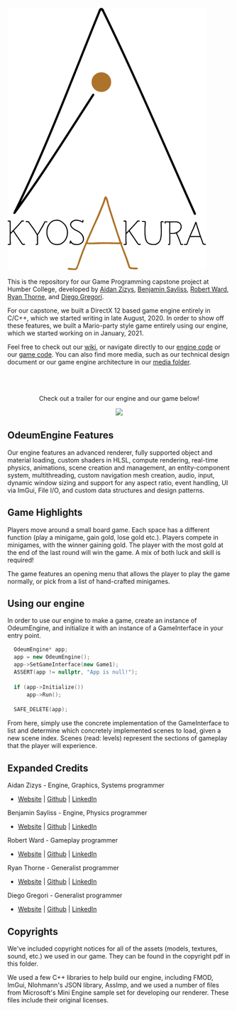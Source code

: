 ![NoRo Logo](/Media/logo.png)

This is the repository for our Game Programming capstone project at Humber College, developed by [Aidan Zizys](https://aidanzizysgamedev.com), [Benjamin Sayliss](https://benjaminsaylissgamedev.com), [Robert Ward](https://robertwardgamedev.com), [Ryan Thorne](https://www.ryanthornegamedev.com), and [Diego Gregori](https://www.diegogregorigamedev.com). 

For our capstone, we built a DirectX 12 based game engine entirely in C/C++, which we started writing in late August, 2020. In order to show off these features, we built a Mario-party style game entirely using our engine, which we started working on in January, 2021.

Feel free to check out our [wiki](https://github.com/azgame/Odeum/wiki), or navigate directly to our [engine code](Odeum/OdeumEngine/OdeumEngine/Engine) or our [game code](Odeum/OdeumEngine/OdeumEngine/Game). You can also find more media, such as our technical design document or our game engine architecture in our [media folder](media).
<br></br>
<br></br>
<p align="center">Check out a trailer for our engine and our game below!</p>
<p align="center"><a href="https://www.youtube.com/watch?v=PAHP0r7vL6A"><img src="https://img.youtube.com/vi/PAHP0r7vL6A/0.jpg"></a></p>

## OdeumEngine Features

Our engine features an advanced renderer, fully supported object and material loading, custom shaders in HLSL, compute rendering, real-time physics, animations, scene creation and management, an entity-component system, multithreading, custom navigation mesh creation, audio, input, dynamic window sizing and support for any aspect ratio, event handling, UI via ImGui, File I/O, and custom data structures and design patterns. 

## Game Highlights

Players move around a small board game. Each space has a different function (play a minigame, gain gold, lose gold etc.). Players compete in minigames, with the winner gaining gold. The player with the most gold at the end of the last round will win the game. A mix of both luck and skill is required!

The game features an opening menu that allows the player to play the game normally, or pick from a list of hand-crafted minigames. 

## Using our engine

In order to use our engine to make a game, create an instance of OdeumEngine, and initialize it with an instance of a GameInterface in your entry point.

```C++
  OdeumEngine* app;
  app = new OdeumEngine();
  app->SetGameInterface(new Game1);
  ASSERT(app != nullptr, "App is null!");

  if (app->Initialize())
	  app->Run();

  SAFE_DELETE(app);
```

From here, simply use the concrete implementation of the GameInterface to list and determine which concretely implemented scenes to load, given a new scene index. Scenes (read: levels) represent the sections of gameplay that the player will experience.

## Expanded Credits

Aidan Zizys - Engine, Graphics, Systems programmer
  * [Website](https://aidanzizysgamedev.com) | [Github](https://github.com/azgame) | [LinkedIn](https://www.linkedin.com/in/aidan-zizys/)

Benjamin Sayliss - Engine, Physics programmer
  * [Website](https://benjaminsaylissgamedev.com) | [Github](https://github.com/BenSayliss) | [LinkedIn](https://www.linkedin.com/in/benjamin-sayliss-407311177/)

Robert Ward - Gameplay programmer
  * [Website](https://robertwardgamedev.com) | [Github](https://github.com/docdodo) | [LinkedIn](https://www.linkedin.com/in/robert-ward-710234175/)

Ryan Thorne - Generalist programmer
  * [Website](https://www.ryanthornegamedev.com) | [Github](https://github.com/mongoose9304) | [LinkedIn](https://www.linkedin.com/in/ryan-thorne-250366175/)

Diego Gregori - Generalist programmer
  * [Website](https://www.diegogregorigamedev.com) | [Github](https://github.com/dgmode21) | [LinkedIn](https://www.linkedin.com/in/diego-gregori/)

## Copyrights

We've included copyright notices for all of the assets (models, textures, sound, etc.) we used in our game. They can be found in the copyright pdf in this folder.

We used a few C++ libraries to help build our engine, including FMOD, ImGui, Nlohmann's JSON library, AssImp, and we used a number of files from Microsoft's Mini Engine sample set for developing our renderer. These files include their original licenses.
